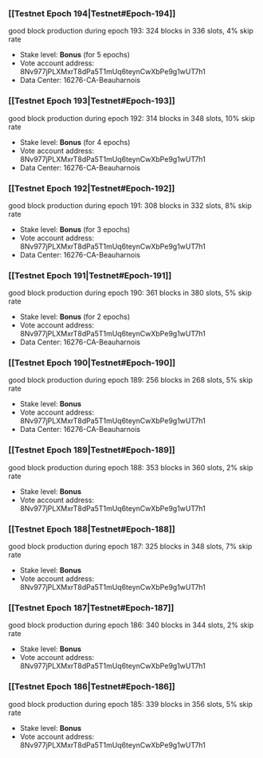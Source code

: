 ### [[Testnet Epoch 194|Testnet#Epoch-194]]
good block production during epoch 193: 324 blocks in 336 slots, 4% skip rate
* Stake level: **Bonus** (for 5 epochs)
* Vote account address: 8Nv977jPLXMxrT8dPa5T1mUq6teynCwXbPe9g1wUT7h1
* Data Center: 16276-CA-Beauharnois
### [[Testnet Epoch 193|Testnet#Epoch-193]]
good block production during epoch 192: 314 blocks in 348 slots, 10% skip rate
* Stake level: **Bonus** (for 4 epochs)
* Vote account address: 8Nv977jPLXMxrT8dPa5T1mUq6teynCwXbPe9g1wUT7h1
* Data Center: 16276-CA-Beauharnois
### [[Testnet Epoch 192|Testnet#Epoch-192]]
good block production during epoch 191: 308 blocks in 332 slots, 8% skip rate
* Stake level: **Bonus** (for 3 epochs)
* Vote account address: 8Nv977jPLXMxrT8dPa5T1mUq6teynCwXbPe9g1wUT7h1
* Data Center: 16276-CA-Beauharnois
### [[Testnet Epoch 191|Testnet#Epoch-191]]
good block production during epoch 190: 361 blocks in 380 slots, 5% skip rate
* Stake level: **Bonus** (for 2 epochs)
* Vote account address: 8Nv977jPLXMxrT8dPa5T1mUq6teynCwXbPe9g1wUT7h1
* Data Center: 16276-CA-Beauharnois
### [[Testnet Epoch 190|Testnet#Epoch-190]]
good block production during epoch 189: 256 blocks in 268 slots, 5% skip rate
* Stake level: **Bonus**
* Vote account address: 8Nv977jPLXMxrT8dPa5T1mUq6teynCwXbPe9g1wUT7h1
* Data Center: 16276-CA-Beauharnois
### [[Testnet Epoch 189|Testnet#Epoch-189]]
good block production during epoch 188: 353 blocks in 360 slots, 2% skip rate
* Stake level: **Bonus**
* Vote account address: 8Nv977jPLXMxrT8dPa5T1mUq6teynCwXbPe9g1wUT7h1
### [[Testnet Epoch 188|Testnet#Epoch-188]]
good block production during epoch 187: 325 blocks in 348 slots, 7% skip rate
* Stake level: **Bonus**
* Vote account address: 8Nv977jPLXMxrT8dPa5T1mUq6teynCwXbPe9g1wUT7h1
### [[Testnet Epoch 187|Testnet#Epoch-187]]
good block production during epoch 186: 340 blocks in 344 slots, 2% skip rate
* Stake level: **Bonus**
* Vote account address: 8Nv977jPLXMxrT8dPa5T1mUq6teynCwXbPe9g1wUT7h1
### [[Testnet Epoch 186|Testnet#Epoch-186]]
good block production during epoch 185: 339 blocks in 356 slots, 5% skip rate
* Stake level: **Bonus**
* Vote account address: 8Nv977jPLXMxrT8dPa5T1mUq6teynCwXbPe9g1wUT7h1